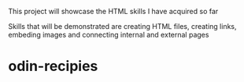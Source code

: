 This project will showcase the HTML skills I have acquired so far

Skills that will be demonstrated are creating HTML files, creating links, embeding images and connecting internal and external pages

# odin-recipies

